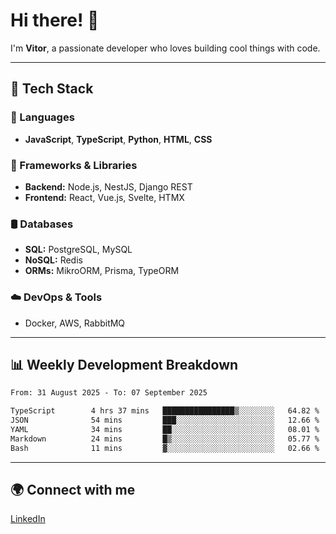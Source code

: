
# Hi there! 👋

I'm **Vitor**, a passionate developer who loves building cool things with code.

---
## 🔧 Tech Stack

### 📌 Languages
- **JavaScript**, **TypeScript**, **Python**, **HTML**, **CSS**

### 🚀 Frameworks & Libraries
- **Backend:** Node.js, NestJS, Django REST
- **Frontend:** React, Vue.js, Svelte, HTMX

### 🛢️ Databases
- **SQL:** PostgreSQL, MySQL
- **NoSQL:** Redis
- **ORMs:** MikroORM, Prisma, TypeORM

### ☁️ DevOps & Tools
- Docker, AWS, RabbitMQ

---
## 📊 Weekly Development Breakdown

<!--START_SECTION:waka-->

```txt
From: 31 August 2025 - To: 07 September 2025

TypeScript        4 hrs 37 mins   ████████████████▒░░░░░░░░   64.82 %
JSON              54 mins         ███░░░░░░░░░░░░░░░░░░░░░░   12.66 %
YAML              34 mins         ██░░░░░░░░░░░░░░░░░░░░░░░   08.01 %
Markdown          24 mins         █▒░░░░░░░░░░░░░░░░░░░░░░░   05.77 %
Bash              11 mins         ▓░░░░░░░░░░░░░░░░░░░░░░░░   02.66 %
```

<!--END_SECTION:waka-->

---
## 🌍 Connect with me
[LinkedIn](https://www.linkedin.com/in/vitorlc)
